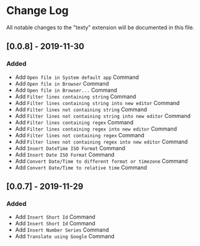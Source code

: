 # Change Log
All notable changes to the "texty" extension will be documented in this file.

## [0.0.8] - 2019-11-30
### Added
- Add `Open file in System default app` Command
- Add `Open file in Browser` Command
- Add `Open file in Browser...` Command
- Add `Filter lines containing string` Command
- Add `Filter lines containing string into new editor` Command
- Add `Filter lines not containing string` Command
- Add `Filter lines not containing string into new editor` Command
- Add `Filter lines containing regex` Command
- Add `Filter lines containing regex into new editor` Command
- Add `Filter lines not containing regex` Command
- Add `Filter lines not containing regex into new editor` Command
- Add `Insert DateTime ISO Format` Command
- Add `Insert Date ISO Format` Command
- Add `Convert Date/Time to different format or timezone` Command
- Add `Convert Date/Time to relative time` Command

## [0.0.7] - 2019-11-29
### Added
- Add `Insert Short Id` Command
- Add `Insert Short Id` Command
- Add `Insert Number Series` Command
- Add `Translate using Google` Command
